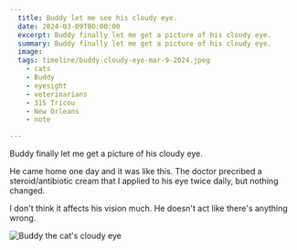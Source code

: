 ```yaml
---
  title: Buddy let me see his cloudy eye.
  date: 2024-03-09T00:00:00
  excerpt: Buddy finally let me get a picture of his cloudy eye.
  summary: Buddy finally let me get a picture of his cloudy eye.
  image: 
  tags: timeline/buddy-cloudy-eye-mar-9-2024.jpeg
    - cats
    - Buddy
    - eyesight
    - veterinarians
    - 315 Tricou
    - New Orleans
    - note

---
```


  Buddy finally let me get a picture of his cloudy eye.

  He came home one day and it was like this.
  The doctor precribed a steroid/antibiotic cream that I applied to his eye twice daily, but nothing changed.

  I don't think it affects his vision much. He doesn't act like there's anything wrong. 

  ![Buddy the cat's cloudy eye](/static/img/timeline/buddy-cloudy-eye-mar-9-2024.jpeg)


  